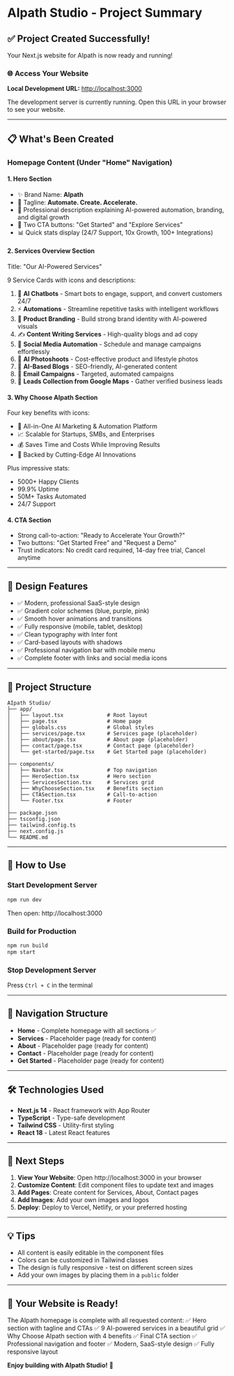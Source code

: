 # AIpath Studio - Project Summary

## ✅ Project Created Successfully!

Your Next.js website for AIpath is now ready and running!

### 🌐 Access Your Website

**Local Development URL:** [http://localhost:3000](http://localhost:3000)

The development server is currently running. Open this URL in your browser to see your website.

---

## 📋 What's Been Created

### Homepage Content (Under "Home" Navigation)

#### 1. **Hero Section**
- ✨ Brand Name: **AIpath**
- 🎯 Tagline: **Automate. Create. Accelerate.**
- 📝 Professional description explaining AI-powered automation, branding, and digital growth
- 🔘 Two CTA buttons: "Get Started" and "Explore Services"
- 📊 Quick stats display (24/7 Support, 10x Growth, 100+ Integrations)

#### 2. **Services Overview Section**
Title: "Our AI-Powered Services"

9 Service Cards with icons and descriptions:
1. 💬 **AI Chatbots** - Smart bots to engage, support, and convert customers 24/7
2. ⚡ **Automations** - Streamline repetitive tasks with intelligent workflows
3. 🎨 **Product Branding** - Build strong brand identity with AI-powered visuals
4. ✍️ **Content Writing Services** - High-quality blogs and ad copy
5. 📱 **Social Media Automation** - Schedule and manage campaigns effortlessly
6. 📸 **AI Photoshoots** - Cost-effective product and lifestyle photos
7. 📝 **AI-Based Blogs** - SEO-friendly, AI-generated content
8. 📧 **Email Campaigns** - Targeted, automated campaigns
9. 📍 **Leads Collection from Google Maps** - Gather verified business leads

#### 3. **Why Choose AIpath Section**
Four key benefits with icons:
- 🚀 All-in-One AI Marketing & Automation Platform
- 📈 Scalable for Startups, SMBs, and Enterprises
- 💰 Saves Time and Costs While Improving Results
- 🤖 Backed by Cutting-Edge AI Innovations

Plus impressive stats:
- 5000+ Happy Clients
- 99.9% Uptime
- 50M+ Tasks Automated
- 24/7 Support

#### 4. **CTA Section**
- Strong call-to-action: "Ready to Accelerate Your Growth?"
- Two buttons: "Get Started Free" and "Request a Demo"
- Trust indicators: No credit card required, 14-day free trial, Cancel anytime

---

## 🎨 Design Features

- ✅ Modern, professional SaaS-style design
- ✅ Gradient color schemes (blue, purple, pink)
- ✅ Smooth hover animations and transitions
- ✅ Fully responsive (mobile, tablet, desktop)
- ✅ Clean typography with Inter font
- ✅ Card-based layouts with shadows
- ✅ Professional navigation bar with mobile menu
- ✅ Complete footer with links and social media icons

---

## 📁 Project Structure

```
AIpath Studio/
├── app/
│   ├── layout.tsx              # Root layout
│   ├── page.tsx                # Home page
│   ├── globals.css             # Global styles
│   ├── services/page.tsx       # Services page (placeholder)
│   ├── about/page.tsx          # About page (placeholder)
│   ├── contact/page.tsx        # Contact page (placeholder)
│   └── get-started/page.tsx    # Get Started page (placeholder)
│
├── components/
│   ├── Navbar.tsx              # Top navigation
│   ├── HeroSection.tsx         # Hero section
│   ├── ServicesSection.tsx     # Services grid
│   ├── WhyChooseSection.tsx    # Benefits section
│   ├── CTASection.tsx          # Call-to-action
│   └── Footer.tsx              # Footer
│
├── package.json
├── tsconfig.json
├── tailwind.config.ts
├── next.config.js
└── README.md
```

---

## 🚀 How to Use

### Start Development Server
```bash
npm run dev
```
Then open: http://localhost:3000

### Build for Production
```bash
npm run build
npm start
```

### Stop Development Server
Press `Ctrl + C` in the terminal

---

## 🎯 Navigation Structure

- **Home** - Complete homepage with all sections ✅
- **Services** - Placeholder page (ready for content)
- **About** - Placeholder page (ready for content)
- **Contact** - Placeholder page (ready for content)
- **Get Started** - Placeholder page (ready for content)

---

## 🛠️ Technologies Used

- **Next.js 14** - React framework with App Router
- **TypeScript** - Type-safe development
- **Tailwind CSS** - Utility-first styling
- **React 18** - Latest React features

---

## 📝 Next Steps

1. **View Your Website**: Open http://localhost:3000 in your browser
2. **Customize Content**: Edit component files to update text and images
3. **Add Pages**: Create content for Services, About, Contact pages
4. **Add Images**: Add your own images and logos
5. **Deploy**: Deploy to Vercel, Netlify, or your preferred hosting

---

## 💡 Tips

- All content is easily editable in the component files
- Colors can be customized in Tailwind classes
- The design is fully responsive - test on different screen sizes
- Add your own images by placing them in a `public` folder

---

## 🎉 Your Website is Ready!

The AIpath homepage is complete with all requested content:
✅ Hero section with tagline and CTAs
✅ 9 AI-powered services in a beautiful grid
✅ Why Choose AIpath section with 4 benefits
✅ Final CTA section
✅ Professional navigation and footer
✅ Modern, SaaS-style design
✅ Fully responsive layout

**Enjoy building with AIpath Studio!** 🚀